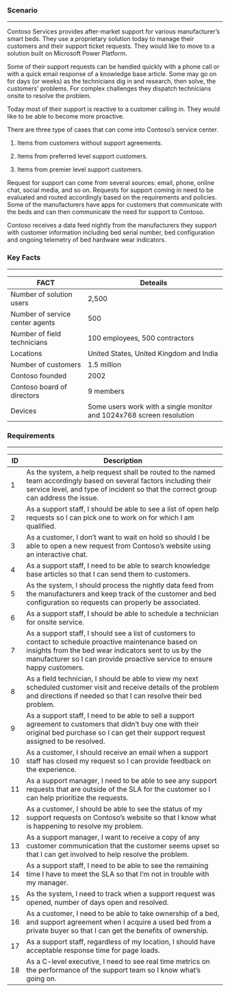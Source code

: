### Scenario
----------

Contoso Services provides after-market support for various manufacturer’s smart
beds. They use a proprietary solution today to manage their customers and their
support ticket requests. They would like to move to a solution built on
Microsoft Power Platform.

Some of their support requests can be handled quickly with a phone call or with
a quick email response of a knowledge base article. Some may go on for days (or
weeks) as the technicians dig in and research, then solve, the customers’
problems. For complex challenges they dispatch technicians onsite to resolve the
problem.

Today most of their support is reactive to a customer calling in. They would
like to be able to become more proactive.

There are three type of cases that can come into Contoso’s service center.

1.  Items from customers without support agreements.

2.  Items from preferred level support customers.

3.  Items from premier level support customers.

Request for support can come from several sources: email, phone, online chat,
social media, and so on. Requests for support coming in need to be evaluated and
routed accordingly based on the requirements and policies. Some of the
manufacturers have apps for customers that communicate with the beds and can
then communicate the need for support to Contoso.

Contoso receives a data feed nightly from the manufacturers they support with
customer information including bed serial number, bed configuration and ongoing
telemetry of bed hardware wear indicators.

### Key Facts
---------------

| FACT                            | Deteails                                                             |
|---------------------------------|----------------------------------------------------------------------|
| Number of solution users        | 2,500                                                                |
| Number of service center agents | 500                                                                  |
| Number of field technicians     | 100 employees, 500 contractors                                       |
| Locations                       | United States, United Kingdom and India                              |
| Number of customers             | 1.5 million                                                          |
| Contoso founded                 | 2002                                                                 |
| Contoso board of directors      | 9 members                                                            |
| Devices                         | Some users work with a single monitor and 1024x768 screen resolution |

### Requirements
-----------------

| ID | Description                                                                                                                                                                                                                                   |
|----|-----------------------------------------------------------------------------------------------------------------------------------------------------------------------------------------------------------------------------------------------|
| 1  | As the system, a help request shall be routed to the named team accordingly based on several factors including their service level, and type of incident so that the correct group can address the issue.                                     |
| 2  | As a support staff, I should be able to see a list of open help requests so I can pick one to work on for which I am qualified.                                                                                                               |
| 3  | As a customer, I don’t want to wait on hold so should I be able to open a new request from Contoso’s website using an interactive chat.                                                                                                       |
| 4  | As a support staff, I need to be able to search knowledge base articles so that I can send them to customers.                                                                                                                                 |
| 5  | As the system, I should process the nightly data feed from the manufacturers and keep track of the customer and bed configuration so requests can properly be associated.                                                                     |
| 6  | As a support staff, I should be able to schedule a technician for onsite service.                                                                                                                                                             |
| 7  | As a support staff, I should see a list of customers to contact to schedule proactive maintenance based on insights from the bed wear indicators sent to us by the manufacturer so I can provide proactive service to ensure happy customers. |
| 8  | As a field technician, I should be able to view my next scheduled customer visit and receive details of the problem and directions if needed so that I can resolve their bed problem.                                                         |
| 9  | As a support staff, I need to be able to sell a support agreement to customers that didn’t buy one with their original bed purchase so I can get their support request assigned to be resolved.                                               |
| 10 | As a customer, I should receive an email when a support staff has closed my request so I can provide feedback on the experience.                                                                                                              |
| 11 | As a support manager, I need to be able to see any support requests that are outside of the SLA for the customer so I can help prioritize the requests.                                                                                       |
| 12 | As a customer, I should be able to see the status of my support requests on Contoso’s website so that I know what is happening to resolve my problem.                                                                                         |
| 13 | As a support manager, I want to receive a copy of any customer communication that the customer seems upset so that I can get involved to help resolve the problem.                                                                            |
| 14 | As a support staff, I need to be able to see the remaining time I have to meet the SLA so that I’m not in trouble with my manager.                                                                                                            |
| 15 | As the system, I need to track when a support request was opened, number of days open and resolved.                                                                                                                                           |
| 16 | As a customer, I need to be able to take ownership of a bed, and support agreement when I acquire a used bed from a private buyer so that I can get the benefits of ownership.                                                                |
| 17 | As a support staff, regardless of my location, I should have acceptable response time for page loads.                                                                                                                                         |
| 18 | As a C-level executive, I need to see real time metrics on the performance of the support team so I know what’s going on.                                                                                                                     |
